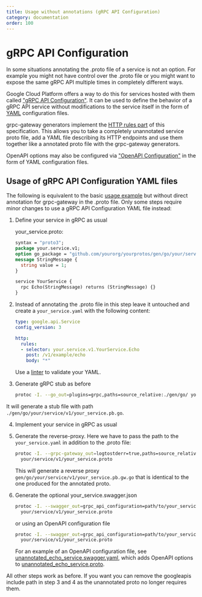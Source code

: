 ```yaml
---
title: Usage without annotations (gRPC API Configuration)
category: documentation
order: 100
---
```


# gRPC API Configuration
In some situations annotating the .proto file of a service is not an option. For example you might not have control over the .proto file or you might want to expose the same gRPC API multiple times in completely different ways.

Google Cloud Platform offers a way to do this for services hosted with them called ["gRPC API Configuration"](https://cloud.google.com/endpoints/docs/grpc/grpc-service-config). It can be used to define the behavior of a gRPC API service without modifications to the service itself in the form of [YAML](https://en.wikipedia.org/wiki/YAML) configuration files.

grpc-gateway generators implement the [HTTP rules part](https://cloud.google.com/endpoints/docs/grpc-service-config/reference/rpc/google.api#httprule) of this specification. This allows you to take a completely unannotated service proto file, add a YAML file describing its HTTP endpoints and use them together like a annotated proto file with the grpc-gateway generators.

OpenAPI options may also be configured via ["OpenAPI Configuration"](https://github.com/grpc-ecosystem/grpc-gateway/tree/v2/internal/descriptor/openapiconfig/openapiconfig.proto) in the form of YAML configuration files.

## Usage of gRPC API Configuration YAML files
The following is equivalent to the basic [usage example](usage.html) but without direct annotation for grpc-gateway in the .proto file. Only some steps require minor changes to use a gRPC API Configuration YAML file instead:

1. Define your service in gRPC as usual

    your_service.proto:
    ```protobuf
    syntax = "proto3";
    package your.service.v1;
    option go_package = "github.com/yourorg/yourprotos/gen/go/your/service/v1";
    message StringMessage {
      string value = 1;
    }

    service YourService {
      rpc Echo(StringMessage) returns (StringMessage) {}
    }
    ```

2. Instead of annotating the .proto file in this step leave it untouched
   and create a `your_service.yaml` with the following content:
    ```yaml
    type: google.api.Service
    config_version: 3

    http:
      rules:
      - selector: your.service.v1.YourService.Echo
        post: /v1/example/echo
        body: "*"
    ```
    Use a [linter](http://www.yamllint.com/) to validate your YAML.

3. Generate gRPC stub as before

    ```sh
    protoc -I. --go_out=plugins=grpc,paths=source_relative:./gen/go/ your/service/v1/your_service.proto
    ```

  It will generate a stub file with path `./gen/go/your/service/v1/your_service.pb.go`.

4. Implement your service in gRPC as usual

5. Generate the reverse-proxy. Here we have to pass the path to
    the `your_service.yaml` in addition to the .proto file:

    ```sh
    protoc -I. --grpc-gateway_out=logtostderr=true,paths=source_relative,grpc_api_configuration=path/to/your_service.yaml:./gen/go \
      your/service/v1/your_service.proto
    ```

   This will generate a reverse proxy `gen/go/your/service/v1/your_service.pb.gw.go` that is identical to the one produced for the annotated proto.

6. Generate the optional your_service.swagger.json

    ```sh
    protoc -I. --swagger_out=grpc_api_configuration=path/to/your_service.yaml:./gen/go \
      your/service/v1/your_service.proto
    ```

    or using an OpenAPI configuration file

    ```sh
    protoc -I. --swagger_out=grpc_api_configuration=path/to/your_service.yaml,openapi_configuration=path/to/your_service_swagger.yaml:./gen/go \
      your/service/v1/your_service.proto
    ```

    For an example of an OpenAPI configuration file, see [unannotated_echo_service.swagger.yaml](https://github.com/grpc-ecosystem/grpc-gateway/tree/v2/examples/internal/proto/examplepb/unannotated_echo_service.swagger.yaml), which adds OpenAPI options to [unannotated_echo_service.proto](https://github.com/grpc-ecosystem/grpc-gateway/tree/v2/examples/internal/proto/examplepb/unannotated_echo_service.proto).

All other steps work as before. If you want you can remove the googleapis include path in step 3 and 4 as the unannotated proto no longer requires them.
